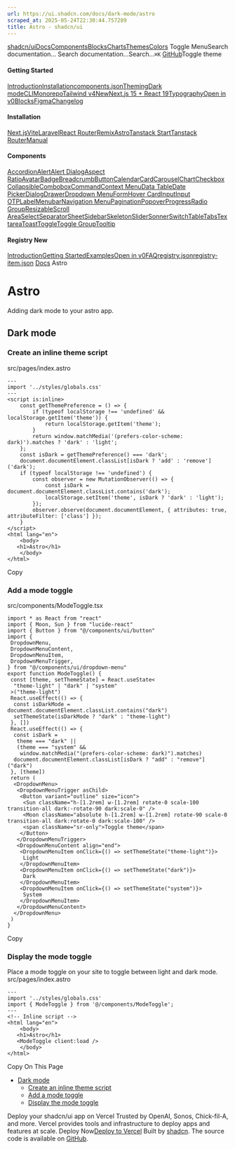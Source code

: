 ```yaml
---
url: https://ui.shadcn.com/docs/dark-mode/astro
scraped_at: 2025-05-24T22:30:44.757289
title: Astro - shadcn/ui
---
```


[shadcn/ui](https://ui.shadcn.com/)[Docs](https://ui.shadcn.com/docs/installation)[Components](https://ui.shadcn.com/docs/components)[Blocks](https://ui.shadcn.com/blocks)[Charts](https://ui.shadcn.com/charts)[Themes](https://ui.shadcn.com/themes)[Colors](https://ui.shadcn.com/colors)
Toggle MenuSearch documentation...
Search documentation...Search...`⌘K`
[GitHub](https://github.com/shadcn-ui/ui)Toggle theme
#### Getting Started 
[Introduction](https://ui.shadcn.com/docs)[Installation](https://ui.shadcn.com/docs/installation)[components.json](https://ui.shadcn.com/docs/components-json)[Theming](https://ui.shadcn.com/docs/theming)[Dark mode](https://ui.shadcn.com/docs/dark-mode)[CLI](https://ui.shadcn.com/docs/cli)[Monorepo](https://ui.shadcn.com/docs/monorepo)[Tailwind v4New](https://ui.shadcn.com/docs/tailwind-v4)[Next.js 15 + React 19](https://ui.shadcn.com/docs/react-19)[Typography](https://ui.shadcn.com/docs/components/typography)[Open in v0](https://ui.shadcn.com/docs/v0)[Blocks](https://ui.shadcn.com/docs/blocks)[Figma](https://ui.shadcn.com/docs/figma)[Changelog](https://ui.shadcn.com/docs/changelog)
#### Installation 
[Next.js](https://ui.shadcn.com/docs/installation/next)[Vite](https://ui.shadcn.com/docs/installation/vite)[Laravel](https://ui.shadcn.com/docs/installation/laravel)[React Router](https://ui.shadcn.com/docs/installation/react-router)[Remix](https://ui.shadcn.com/docs/installation/remix)[Astro](https://ui.shadcn.com/docs/installation/astro)[Tanstack Start](https://ui.shadcn.com/docs/installation/tanstack)[Tanstack Router](https://ui.shadcn.com/docs/installation/tanstack-router)[Manual](https://ui.shadcn.com/docs/installation/manual)
#### Components 
[Accordion](https://ui.shadcn.com/docs/components/accordion)[Alert](https://ui.shadcn.com/docs/components/alert)[Alert Dialog](https://ui.shadcn.com/docs/components/alert-dialog)[Aspect Ratio](https://ui.shadcn.com/docs/components/aspect-ratio)[Avatar](https://ui.shadcn.com/docs/components/avatar)[Badge](https://ui.shadcn.com/docs/components/badge)[Breadcrumb](https://ui.shadcn.com/docs/components/breadcrumb)[Button](https://ui.shadcn.com/docs/components/button)[Calendar](https://ui.shadcn.com/docs/components/calendar)[Card](https://ui.shadcn.com/docs/components/card)[Carousel](https://ui.shadcn.com/docs/components/carousel)[Chart](https://ui.shadcn.com/docs/components/chart)[Checkbox](https://ui.shadcn.com/docs/components/checkbox)[Collapsible](https://ui.shadcn.com/docs/components/collapsible)[Combobox](https://ui.shadcn.com/docs/components/combobox)[Command](https://ui.shadcn.com/docs/components/command)[Context Menu](https://ui.shadcn.com/docs/components/context-menu)[Data Table](https://ui.shadcn.com/docs/components/data-table)[Date Picker](https://ui.shadcn.com/docs/components/date-picker)[Dialog](https://ui.shadcn.com/docs/components/dialog)[Drawer](https://ui.shadcn.com/docs/components/drawer)[Dropdown Menu](https://ui.shadcn.com/docs/components/dropdown-menu)[Form](https://ui.shadcn.com/docs/components/form)[Hover Card](https://ui.shadcn.com/docs/components/hover-card)[Input](https://ui.shadcn.com/docs/components/input)[Input OTP](https://ui.shadcn.com/docs/components/input-otp)[Label](https://ui.shadcn.com/docs/components/label)[Menubar](https://ui.shadcn.com/docs/components/menubar)[Navigation Menu](https://ui.shadcn.com/docs/components/navigation-menu)[Pagination](https://ui.shadcn.com/docs/components/pagination)[Popover](https://ui.shadcn.com/docs/components/popover)[Progress](https://ui.shadcn.com/docs/components/progress)[Radio Group](https://ui.shadcn.com/docs/components/radio-group)[Resizable](https://ui.shadcn.com/docs/components/resizable)[Scroll Area](https://ui.shadcn.com/docs/components/scroll-area)[Select](https://ui.shadcn.com/docs/components/select)[Separator](https://ui.shadcn.com/docs/components/separator)[Sheet](https://ui.shadcn.com/docs/components/sheet)[Sidebar](https://ui.shadcn.com/docs/components/sidebar)[Skeleton](https://ui.shadcn.com/docs/components/skeleton)[Slider](https://ui.shadcn.com/docs/components/slider)[Sonner](https://ui.shadcn.com/docs/components/sonner)[Switch](https://ui.shadcn.com/docs/components/switch)[Table](https://ui.shadcn.com/docs/components/table)[Tabs](https://ui.shadcn.com/docs/components/tabs)[Textarea](https://ui.shadcn.com/docs/components/textarea)[Toast](https://ui.shadcn.com/docs/components/toast)[Toggle](https://ui.shadcn.com/docs/components/toggle)[Toggle Group](https://ui.shadcn.com/docs/components/toggle-group)[Tooltip](https://ui.shadcn.com/docs/components/tooltip)
#### Registry New
[Introduction](https://ui.shadcn.com/docs/registry)[Getting Started](https://ui.shadcn.com/docs/registry/getting-started)[Examples](https://ui.shadcn.com/docs/registry/examples)[Open in v0](https://ui.shadcn.com/docs/registry/open-in-v0)[FAQ](https://ui.shadcn.com/docs/registry/faq)[registry.json](https://ui.shadcn.com/docs/registry/registry-json)[registry-item.json](https://ui.shadcn.com/docs/registry/registry-item-json)
[Docs](https://ui.shadcn.com/docs)
Astro
# Astro
Adding dark mode to your astro app.
## [](https://ui.shadcn.com/docs/dark-mode/astro#dark-mode)Dark mode
### [](https://ui.shadcn.com/docs/dark-mode/astro#create-an-inline-theme-script)Create an inline theme script
src/pages/index.astro
```
---
import '../styles/globals.css'
---
<script is:inline>
	const getThemePreference = () => {
		if (typeof localStorage !== 'undefined' && localStorage.getItem('theme')) {
			return localStorage.getItem('theme');
		}
		return window.matchMedia('(prefers-color-scheme: dark)').matches ? 'dark' : 'light';
	};
	const isDark = getThemePreference() === 'dark';
	document.documentElement.classList[isDark ? 'add' : 'remove']('dark');
	if (typeof localStorage !== 'undefined') {
		const observer = new MutationObserver(() => {
			const isDark = document.documentElement.classList.contains('dark');
			localStorage.setItem('theme', isDark ? 'dark' : 'light');
		});
		observer.observe(document.documentElement, { attributes: true, attributeFilter: ['class'] });
	}
</script>
<html lang="en">
	<body>
   <h1>Astro</h1>
	</body>
</html>
```
Copy
### [](https://ui.shadcn.com/docs/dark-mode/astro#add-a-mode-toggle)Add a mode toggle
src/components/ModeToggle.tsx
```
import * as React from "react"
import { Moon, Sun } from "lucide-react"
import { Button } from "@/components/ui/button"
import {
 DropdownMenu,
 DropdownMenuContent,
 DropdownMenuItem,
 DropdownMenuTrigger,
} from "@/components/ui/dropdown-menu"
export function ModeToggle() {
 const [theme, setThemeState] = React.useState<
  "theme-light" | "dark" | "system"
 >("theme-light")
 React.useEffect(() => {
  const isDarkMode = document.documentElement.classList.contains("dark")
  setThemeState(isDarkMode ? "dark" : "theme-light")
 }, [])
 React.useEffect(() => {
  const isDark =
   theme === "dark" ||
   (theme === "system" &&
    window.matchMedia("(prefers-color-scheme: dark)").matches)
  document.documentElement.classList[isDark ? "add" : "remove"]("dark")
 }, [theme])
 return (
  <DropdownMenu>
   <DropdownMenuTrigger asChild>
    <Button variant="outline" size="icon">
     <Sun className="h-[1.2rem] w-[1.2rem] rotate-0 scale-100 transition-all dark:-rotate-90 dark:scale-0" />
     <Moon className="absolute h-[1.2rem] w-[1.2rem] rotate-90 scale-0 transition-all dark:rotate-0 dark:scale-100" />
     <span className="sr-only">Toggle theme</span>
    </Button>
   </DropdownMenuTrigger>
   <DropdownMenuContent align="end">
    <DropdownMenuItem onClick={() => setThemeState("theme-light")}>
     Light
    </DropdownMenuItem>
    <DropdownMenuItem onClick={() => setThemeState("dark")}>
     Dark
    </DropdownMenuItem>
    <DropdownMenuItem onClick={() => setThemeState("system")}>
     System
    </DropdownMenuItem>
   </DropdownMenuContent>
  </DropdownMenu>
 )
}
```
Copy
### [](https://ui.shadcn.com/docs/dark-mode/astro#display-the-mode-toggle)Display the mode toggle
Place a mode toggle on your site to toggle between light and dark mode.
src/pages/index.astro
```
---
import '../styles/globals.css'
import { ModeToggle } from '@/components/ModeToggle';
---
<!-- Inline script -->
<html lang="en">
	<body>
   <h1>Astro</h1>
   <ModeToggle client:load />
	</body>
</html>
```
Copy
On This Page
  * [Dark mode](https://ui.shadcn.com/docs/dark-mode/astro#dark-mode)
    * [Create an inline theme script](https://ui.shadcn.com/docs/dark-mode/astro#create-an-inline-theme-script)
    * [Add a mode toggle](https://ui.shadcn.com/docs/dark-mode/astro#add-a-mode-toggle)
    * [Display the mode toggle](https://ui.shadcn.com/docs/dark-mode/astro#display-the-mode-toggle)


Deploy your shadcn/ui app on Vercel
Trusted by OpenAI, Sonos, Chick-fil-A, and more.
Vercel provides tools and infrastructure to deploy apps and features at scale.
Deploy Now[Deploy to Vercel](https://vercel.com/new?utm_source=shadcn_site&utm_medium=web&utm_campaign=docs_cta_deploy_now_callout)
Built by [shadcn](https://twitter.com/shadcn). The source code is available on [GitHub](https://github.com/shadcn-ui/ui).

